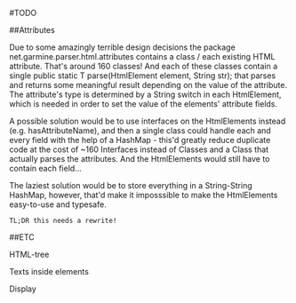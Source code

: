 #TODO

##Attributes

Due to some amazingly terrible design decisions the package net.garmine.parser.html.attributes contains a class / each existing HTML attribute. That's around 160 classes! And each of these classes contain a single public static T parse(HtmlElement element, String str); that parses and returns some meaningful result depending on the value of the attribute. The attribute's type is determined by a String switch in each HtmlElement, which is needed in order to set the value of the elements' attribute fields.

A possible solution would be to use interfaces on the HtmlElements instead (e.g. hasAttributeName), and then a single class could handle each and every field with the help of a HashMap - this'd greatly reduce duplicate code at the cost of ~160 Interfaces instead of Classes and a Class that actually parses the attributes. And the HtmlElements would still have to contain each field...

The laziest solution would be to store everything in a String-String HashMap, however, that'd make it imposssible to make the HtmlElements easy-to-use and typesafe.

`TL;DR this needs a rewrite!`

##ETC

HTML-tree

Texts inside elements

Display

